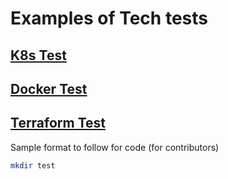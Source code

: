 # Examples of Tech tests

## [K8s Test](K8sTest.md)

## [Docker Test](DockerTest.md)

## [Terraform Test](TerraformTest.md)

Sample format to follow for code (for contributors)

```sh
mkdir test
```

